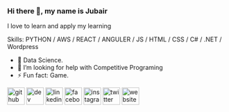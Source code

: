 ### Hi there 👋, my name is Jubair


I love to learn and apply my learning

Skills: PYTHON / AWS / REACT / ANGULER / JS / HTML / CSS / C# / .NET / Wordpress

- 🌱 Data Science.
- 🤔 I’m looking for help with Competitive Programing 
- ⚡ Fun fact: Game. 


[<img src='https://cdn.jsdelivr.net/npm/simple-icons@3.0.1/icons/github.svg' alt='github' height='40'>](https://github.com/https://github.com/JubairRafi)  [<img src='https://cdn.jsdelivr.net/npm/simple-icons@3.0.1/icons/dev-dot-to.svg' alt='dev' height='40'>](https://dev.to/https://dev.to/jubairrafi)  [<img src='https://cdn.jsdelivr.net/npm/simple-icons@3.0.1/icons/linkedin.svg' alt='linkedin' height='40'>](https://www.linkedin.com/in/https://www.linkedin.com/in/md-jobair-rafi-1b59b4172//)  [<img src='https://cdn.jsdelivr.net/npm/simple-icons@3.0.1/icons/facebook.svg' alt='facebook' height='40'>](https://www.facebook.com/https://www.facebook.com/Mohammad.jubairrafi/)  [<img src='https://cdn.jsdelivr.net/npm/simple-icons@3.0.1/icons/instagram.svg' alt='instagram' height='40'>](https://www.instagram.com/https://www.instagram.com/jubairpial96960//)  [<img src='https://cdn.jsdelivr.net/npm/simple-icons@3.0.1/icons/twitter.svg' alt='twitter' height='40'>](https://twitter.com/https://twitter.com/JubairPial)  [<img src='https://cdn.jsdelivr.net/npm/simple-icons@3.0.1/icons/icloud.svg' alt='website' height='40'>](jobairrafi.com)  


